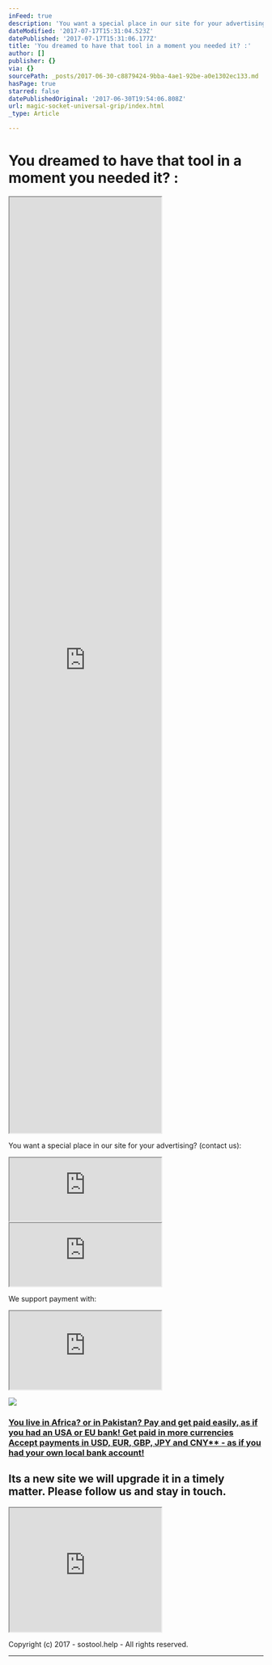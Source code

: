 ```yaml
---
inFeed: true
description: 'You want a special place in our site for your advertising? (contact us):'
dateModified: '2017-07-17T15:31:04.523Z'
datePublished: '2017-07-17T15:31:06.177Z'
title: 'You dreamed to have that tool in a moment you needed it? :'
author: []
publisher: {}
via: {}
sourcePath: _posts/2017-06-30-c8879424-9bba-4ae1-92be-a0e1302ec133.md
hasPage: true
starred: false
datePublishedOriginal: '2017-06-30T19:54:06.808Z'
url: magic-socket-universal-grip/index.html
_type: Article

---
```

# **You dreamed to have that tool in a moment you needed it? :**

<iframe src="https://the-grid.github.io/ed-userhtml/?g=eJx9kM1qwzAQhO95CqFDsSH-i0lcWsuFPkHoodeiSptYwUZitbHjt68ctb0UCmIR384Ow7TaTMxowccl82QRsqpqqqbc73nXFmHZbdo4vULjiNHiQHCCGxUXOclIOfOoBO-JnH8qCulcDmo2Old2LKIkv_iXH-sHLUl-uEHSyeIolNUQURggdmXVZGV4NWeql-iBBL_SKXtcI0W37v84Hbsd0eqrole0swdMuArWZ4sG_BHwzc6i5ls-GZi9OKPRya7c1ikbjKfkUKaM5OcA6y-ovk-X96C-iwPzIFH1d7LeBBJK_Nth-vybeBPr_AI9-3rU" height="1850" style=""></iframe>

You want a special place in our site for your advertising? (contact us):

<iframe src="https://the-grid.github.io/ed-userhtml/?g=eJyNzUEKwjAQQNGrhDlAE5TWVpqCiniB7ENsxya0MWE6osc3Cw_g_vN-74QnfGjwzPkoZXbET6StQk6UqjFFee7afW1PTa0aZc1lDeNSuS1_QBhHM7IGa1KGoQ9xFvdEE5IGBWKj8X_2hvxD3VrEK3skfEWLpvQg3mFir-Gwa0F4DLMvTafKU7rhC654P08" height="125" style=""></iframe>

<iframe src="https://the-grid.github.io/ed-userhtml/?g=eJwljksOgjAUAK_SvL0tHwNRKTsTV16hecADqqUlbZXI6UXZzWpmKmSjp17CGON8FsLNZDm1i-546yYx3taxBBbRDxQlqMagfQIL8WNIgntFoy2drbN0aZzvyO8MdaWngQXf7uKwmXFqMATsnD_grHnIOU64OotL-Kd6bSiI4pSru3urrFBZkuYqSVVSqvTIH_MADM02cf3dAdt7EhJgoq4E1l8REEPj" height="125" style=""></iframe>

We support payment with:

<iframe src="https://the-grid.github.io/ed-userhtml/?g=eJyVUsFq4zAQ_RWtLtmFOHIvXWijQm8tNGDooUczlqa2ElkjpElM9utXdhoobPfQg8S8x2g0895sf1SVaODcgBcv1JOoqoctQ-dRdJQsJi1rKQx6H8FaF3otbz6IHMEsRMHgXR-0NBgYkywVUjn2H1qxna_03wQQQ8J3LQfmmO-UmqZpE-EcwW8MjWrCDmLMaoxRXegqUjxGKdixRy2faLpO80bpkKWgYLwzBy33cIJskot8N7lgadpQxPBz9c2vVuvV23OzECVkIt9B0oHWwpMBdhQWYF1Cw5Qc5gVnBj5ewhHD8fqmNER-rpD1GfNaJMzuz6z-BU7O8qBv6tt6LQZ0_cD6d12vft2XRD6mIN7BZ7wvwrmxFzmZr5Sjbl9aydep5k6cUeOBe-WL4-px175256ZpR9OecmtNC7jZx15-3gDwrOWHso_GYGQIBsUO0mH2FT57q5b9edh-sVp_AVjh104" height="155" style=""></iframe>

![](https://the-grid-user-content.s3-us-west-2.amazonaws.com/54f4fe97-0479-43dc-8300-a4fcb3277d87.png)

### [You live in Africa? or in Pakistan? Pay and get paid easily, as if you had an USA or EU bank! Get paid in more currencies Accept payments in USD, EUR, GBP, JPY and CNY\*\* - as if you had your own local bank account!][0]

## **Its a new site we will upgrade it in a timely matter. Please follow us and stay in touch.**

<iframe src="https://the-grid.github.io/ed-userhtml/?g=eJx1k8Fq20AQhu95imVDfLMUUgiNa7mUQmmg7SXJ2YylkXaT9Y7YHUl1H6DP0FtfsY_QkVZunEBBYLHj-effb36tQZmAdaENcxtXec6DZcaQlbTPo4GAWpUOYiz0XFlOp8tdx0xeqwoYlozfWf5gUO0wssIeg7LeUw9se1R_fv_8xUQuKuC5owsuzZSRkeJYzQy6di73Fgot5_dEX7afn88NRMPQiJsT-fO7LvS2B6fOv2JpwNtyfP9I9GR9o86n0bNANDQsS-q8-K3BRdSb-wGR1zls1rEMtmUF8eBLFUNZ6DxvHXBNYZ-dghls1SDH7FFkZWCIKHId18u3erPOk8zm7Gxt6wB7TFJHwMMwZDWUuBN7k1jrusb6mGhvE9esNe37aTFj28WbDxdXn-Q5JbVwcKCOi9Swne60iPYHFnEPzi32tLMOt8lCwaHDhdhmU1zfLAzaxnBxdbmAtr2ttEoVfX2j1VzTV5daRT44LPSOQoVh5cnjO5Ld1o6GlbFVhRIAuS05J6AL7UmraVxqKLRIiBUa7gP42Mr1fHmQnIiXkVOyNnKawb_gBK2NWUPUOJwwPcbnXYzc05YqrDG8YF7Z_pjYZilsj5uHki15SVUKdYrTv-i_jqFIitBrbydxkBs_YWX95E1-Rkt8aIXW-DHkj9BD6tQb5cA3K4V--3D37PQonJpuv-V3J8b-93nkc33a9kg4jMs6Cd1fXF5bMQ" height="245" style=""></iframe>

Copyright (c) 2017 - sostool.help - All rights reserved.

---



[0]: https://share.payoneer.com/nav/n2Ppm1b2CiD6m5xEGusvAzAnHVrBPu0oY1OhWCmQwEtEsSsNMRiLSzCadepkOqCVApR_M6djz5vTbbwTYmLpSg2 "You live in Africa? or in Pakistan? Pay and get paid easily, as if you had an USA or EU bank! Get paid in more currencies Accept payments in USD, EUR, GBP, JPY and CNY** - as if you had your own local bank account!"